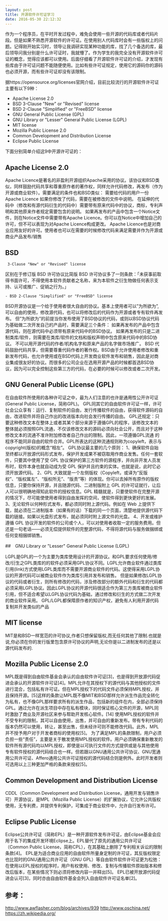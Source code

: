```yaml
---
layout: post
title: 开源软件许可证学习
date: 2016-05-30 22:12:32
---
```


作为一个程序员，在平时开发过程中，难免会使用一些开源的代码库或者代码片段。但是如果不熟悉开源软件的许可证。在使用别人代码库时会有一些版权上的问题。记得刚开始实习时，领导让我调研实现某种功能的库，找了几个备选的库，最后领导问我分别是什么许可证时，我就懵了。作为学生的我完全没有开源软件许可证的概念，觉得应该都可以使用。后面仔细看了开源软件许可证的介绍，才发现有些库由于许可证问题不能随便使用。比如有些许可证规定，使用它的源码你的源码也必须开源，而有些许可证却没有该限制。

据https://opensource.org/licenses官网介绍，目前比较流行的开源软件许可证主要有以下9种：
    
- Apache License 2.0
- BSD 3-Clause "New" or "Revised" license
- BSD 2-Clause "Simplified" or "FreeBSD" license
- GNU General Public License (GPL)
- GNU Library or "Lesser" General Public License (LGPL)
- MIT license
- Mozilla Public License 2.0
- Common Development and Distribution License
- Eclipse Public License

下面分别简单介绍这9中开源许可证的：

## Apache License 2.0

Apache Licence是著名的非盈利开源组织Apache采用的协议。该协议和BSD类似，同样鼓励代码共享和尊重原作者的著作权，同样允许代码修改，再发布（作为开源或商业软件）。需要满足的条件也和BSD类似：
需要给代码的用户一份Apache Licence
如果你修改了代码，需要在被修改的文件中说明。
在延伸的代码中（修改和有源代码衍生的代码中）需要带有原来代码中的协议，商标，专利声明和其他原来作者规定需要包含的说明。
如果再发布的产品中包含一个Notice文件，则在Notice文件中需要带有Apache Licence。你可以在Notice中增加自己的许可，但不可以表现为对Apache Licence构成更改。
Apache Licence也是对商业应用友好的许可。使用者也可以在需要的时候修改代码来满足需要并作为开源或商业产品发布/销售

## BSD
     3-Clause "New" or "Revised" license
区别在于修订版 BSD 许可协议比简版 BSD 许可协议多了一则条款：「未获事前取得书面许可，不得使用本软件贡献者之名称，来为本软件之衍生物做任何表示支持、认可或推广、促销之行为。」


    - BSD 2-Clause "Simplified" or "FreeBSD" license

BSD开源协议是一个给于使用者很大自由的协议。基本上使用者可以”为所欲为”,可以自由的使用，修改源代码，也可以将修改后的代码作为开源或者专有软件再发布。
但”为所欲为”的前提当你发布使用了BSD协议的代码，或则以BSD协议代码为基础做二次开发自己的产品时，需要满足三个条件：
如果再发布的产品中包含源代码，则在源代码中必须带有原来代码中的BSD协议。
如果再发布的只是二进制类库/软件，则需要在类库/软件的文档和版权声明中包含原来代码中的BSD协议。
不可以用开源代码的作者/机构名字和原来产品的名字做市场推广。
BSD 代码鼓励代码共享，但需要尊重代码作者的著作权。BSD由于允许使用者修改和重新发布代码，也允许使用或在BSD代码上开发商业软件发布和销售，因此是对商业集成很友好的协议。而很多的公司企业在选用开源产品的时候都首选BSD协议，因为可以完全控制这些第三方的代码，在必要的时候可以修改或者二次开发。

## GNU General Public License (GPL)

在自由软件所使用的各种许可证之中，最为人们注意的也许是通用性公开许可证(General Public License，简称GPL)。
GPL同其它的自由软件许可证一样，许可社会公众享有：运行、复制软件的自由，发行传播软件的自由，获得软件源码的自由，改进软件并将自己作出的改进版本向社会发行传播的自由。 
GPL还规定：只要这种修改文本在整体上或者其某个部分来源于遵循GPL的程序，该修改文本的 整体就必须按照GPL流通，不仅该修改文本的源码必须向社会公开，而且对于这种修改文本的流通不准许附加修改者自己作出的限制。因此，一项遵循GPL流通 的程序不能同非自由的软件合并。GPL所表达的这种流通规则称为copyleft，表示与copyright(版权)的概念“相左”。
GPL协议最主要的几个原则：
1、确保软件自始至终都以开放源代码形式发布，保护开发成果不被窃取用作商业发售。任何一套软 件，只要其中使用了受 GPL 协议保护的第三方软件的源程序，并向非开发人员发布时，软件本身也就自动成为受 GPL 保护并且约束的实体。也就是说，此时它必须开放源代码。
2、GPL 大致就是一个左侧版权（Copyleft，或译为“反版权”、“版权属左”、“版权所无”、“版责”等）的体现。你可以去掉所有原作的版权 信息，只要你保持开源，并且随源代码、二进制版附上 GPL 的许可证就行，让后人可以很明确地得知此软件的授权信息。GPL 精髓就是，只要使软件在完整开源 的情况下，尽可能使使用者得到自由发挥的空间，使软件得到更快更好的发展。
3、无论软件以何种形式发布，都必须同时附上源代码。例如在 Web 上提供下载，就必须在二进制版本（如果有的话）下载的同一个页面，清楚地提供源代码下载的链接。如果以光盘形式发布，就必须同时附上源文件的光盘。
4、开发或维护遵循 GPL 协议开发的软件的公司或个人，可以对使用者收取一定的服务费用。但还是一句老话——必须无偿提供软件的完整源代码，不得将源代码与服务做捆绑或任何变相捆绑销售。


##　GNU Library or "Lesser" General Public License (LGPL)

LGPL是GPL的一个为主要为类库使用设计的开源协议。和GPL要求任何使用/修改/衍生之GPL类库的的软件必须采用GPL协议不同。LGPL允许商业软件通过类库引用(link)方式使用LGPL类库而不需要开源商业软件的代码。这使得采用LGPL协议的开源代码可以被商业软件作为类库引用并发布和销售。
但是如果修改LGPL协议的代码或者衍生，则所有修改的代码，涉及修改部分的额外代码和衍生的代码都必须采用LGPL协议。因此LGPL协议的开源代码很适合作为第三方类库被商业软件引用，但不适合希望以LGPL协议代码为基础，通过修改和衍生的方式做二次开发的商业软件采用。
GPL/LGPL都保障原作者的知识产权，避免有人利用开源代码复制并开发类似的产品



## MIT license

MIT是和BSD一样宽范的许可协议,作者只想保留版权,而无任何其他了限制.也就是说,你必须在你的发行版里包含原许可协议的声明,无论你是以二进制发布的还是以源代码发布的.


## Mozilla Public License 2.0
MPL既是得到自由软件基金会承认的自由软件许可证[3]，也是得到开放源代码促进会承认的开源软件许可证[4]。MPL允许在其授权下的源代码与其他授权的文件进行混合，包括私有许可证。但在MPL授权下的代码文件必须保持MPL授权，并且保持开源。[5]这样的条款让MPL既不像MIT和BSD那样允许派生作品完全转化为私有，也不像GPL那样要求所有的派生作品，包括新的组件在内，全部必须保持GPL。通过允许在派生项目中存在私有模块，同时保证核心文件的开源，MPL同时激励了商业及开源社区来参与帮助开发核心软件。[14]
使用MPL授权的软件并不受专利的限制，其可以自由使用，出售，并可自由的重新发布。带有专利代码的版本仍然可以使用，转让，甚至出售，但未经许可则不能修改代码。此外，MPL并不授予用户对于开发者商标的使用权[5]。
为了满足MPL的条款限制，用户必须负担一些“责任”，主要是关于散发使用MPL授权的软件。用户必须确保重新散发的软件所有源代码均以MPL授权，即使是以可执行文件的方式提供或是与其他使用专有软件授权的源代码结合也一样。但若跟以GNU通用公共许可协议、GNU宽通用公共许可证、Affero通用公共许可证授权的源代码结合则是例外。此时开发者则可选用以上三种更加严格的条款来授权[5]。


## Common Development and Distribution License

CDDL（Common Development and Distribution License，通用开发与销售许可）开源协议，是MPL（Mozilla Public License）的扩展协议，它允许公共版权使用，无专利费，并提供专利保护，可集成于商业软件中，允许自行发布许可。

## Eclipse Public License
Eclipse公共许可证（简称EPL）是一种开源软件发布许可证，由Eclipse基金会应用于名下的集成开发环境Eclipse上。EPL替代了原先的通用公共许可证（Common Public License，简称CPL），在其基础上删除了专利相关诉讼的限制条款[4]。
EPL是为适合商业应用的自由软件所量身定制的许可证，其反版权限定也比现时的GNU通用公共许可证（GNU GPL）等自由软件软件许可证更为松弛：在使用以EPL授权的程序时，用户有权使用、修改、复制与传播软件原始版本和修改后版本，在某些情况下则必须将修改内容一并释出[5]。
EPL已被开放源代码促进会认可[3]，同时亦由自由软件基金会列入自由软件许可证名单[2]。

## 参考：
http://www.awflasher.com/blog/archives/939
http://www.oschina.net/
https://zh.wikipedia.org/
